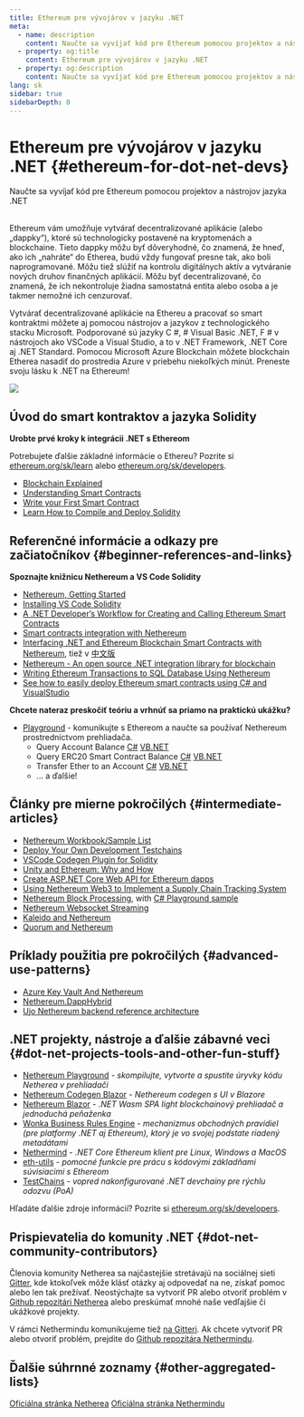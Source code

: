 ```yaml
---
title: Ethereum pre vývojárov v jazyku .NET
meta:
  - name: description
    content: Naučte sa vyvíjať kód pre Ethereum pomocou projektov a nástrojov jazyka .NET
  - property: og:title
    content: Ethereum pre vývojárov v jazyku .NET
  - property: og:description
    content: Naučte sa vyvíjať kód pre Ethereum pomocou projektov a nástrojov jazyka .NET
lang: sk
sidebar: true
sidebarDepth: 0
---
```


# Ethereum pre vývojárov v jazyku .NET {#ethereum-for-dot-net-devs}

<div class="featured">Naučte sa vyvíjať kód pre Ethereum pomocou projektov a nástrojov jazyka .NET</div><br>

Ethereum vám umožňuje vytvárať decentralizované aplikácie (alebo „dappky“), ktoré sú technologicky postavené na kryptomenách a blockchaine. Tieto dappky môžu byť dôveryhodné, čo znamená, že hneď, ako ich „nahráte“ do Etherea, budú vždy fungovať presne tak, ako boli naprogramované. Môžu tiež slúžiť na kontrolu digitálnych aktív a vytváranie nových druhov finančných aplikácií. Môžu byť decentralizované, čo znamená, že ich nekontroluje žiadna samostatná entita alebo osoba a je takmer nemožné ich cenzurovať.

Vytvárať decentralizované aplikácie na Ethereu a pracovať so smart kontraktmi môžete aj pomocou nástrojov a jazykov z technologického stacku Microsoft. Podporované sú jazyky C #, # Visual Basic .NET, F # v nástrojoch ako VSCode a Visual Studio, a to v .NET Framework, .NET Core aj .NET Standard. Pomocou Microsoft Azure Blockchain môžete blockchain Etherea nasadiť do prostredia Azure v priebehu niekoľkých minút. Preneste svoju lásku k .NET na Ethereum!

<img src="https://raw.githubusercontent.com/Nethereum/Nethereum/master/logos/logo192x192t.png" />

## Úvod do smart kontraktov a jazyka Solidity

**Urobte prvé kroky k integrácii .NET s Ethereom**

Potrebujete ďalšie základné informácie o Ethereu? Pozrite si [ethereum.org/sk/learn](/sk/learn/) alebo [ethereum.org/sk/developers](/sk/developers/).

- [Blockchain Explained](https://kauri.io/article/d55684513211466da7f8cc03987607d5/blockchain-explained)
- [Understanding Smart Contracts](https://kauri.io/article/e4f66c6079e74a4a9b532148d3158188/ethereum-101-part-5-the-smart-contract)
- [Write your First Smart Contract](https://kauri.io/article/124b7db1d0cf4f47b414f8b13c9d66e2/remix-ide-your-first-smart-contract)
- [Learn How to Compile and Deploy Solidity](https://kauri.io/article/973c5f54c4434bb1b0160cff8c695369/understanding-smart-contract-compilation-and-deployment)

## Referenčné informácie a odkazy pre začiatočníkov {#beginner-references-and-links}

**Spoznajte knižnicu Nethereum a VS Code Solidity**

- [Nethereum, Getting Started](https://docs.nethereum.com/en/latest/getting-started/)
- [Installing VS Code Solidity](https://marketplace.visualstudio.com/items?itemName=JuanBlanco.solidity)
- [A .NET Developer’s Workflow for Creating and Calling Ethereum Smart Contracts](https://medium.com/coinmonks/a-net-developers-workflow-for-creating-and-calling-ethereum-smart-contracts-44714f191db2)
- [Smart contracts integration with Nethereum](https://kauri.io/article/b54334b0695342c1bbe161c4c4467b50/smart-contracts-integration-with-nethereum)
- [Interfacing .NET and Ethereum Blockchain Smart Contracts with Nethereum](https://medium.com/my-blockchain-development-daily-journey/interfacing-net-and-ethereum-blockchain-smart-contracts-with-nethereum-2fa3729ac933), tiež v [中文版](https://medium.com/my-blockchain-development-daily-journey/%E4%BD%BF%E7%94%A8nethereum%E9%80%A3%E6%8E%A5-net%E5%92%8C%E4%BB%A5%E5%A4%AA%E7%B6%B2%E5%8D%80%E5%A1%8A%E9%8F%88%E6%99%BA%E8%83%BD%E5%90%88%E7%B4%84-4a96d35ad1e1)
- [Nethereum - An open source .NET integration library for blockchain](https://kauri.io/article/d15dfd4903f149cdb84b3ce666103b52/v1/nethereum-an-open-source-.net-integration-library-for-blockchain)
- [Writing Ethereum Transactions to SQL Database Using Nethereum](https://medium.com/coinmonks/writing-ethereum-transactions-to-sql-database-using-nethereum-fd94e0e4fa36)
- [See how to easily deploy Ethereum smart contracts using C# and VisualStudio](https://koukia.ca/deploy-ethereum-smart-contracts-using-c-and-visualstudio-5be188ae928c) <br>

**Chcete nateraz preskočiť teóriu a vrhnúť sa priamo na praktickú ukážku?**

- [Playground](http://playground.nethereum.com/) - komunikujte s Ethereom a naučte sa používať Nethereum prostredníctvom prehliadača.
  - Query Account Balance [C#](http://playground.nethereum.com/csharp/id/1001) [VB.NET](http://playground.nethereum.com/vb/id/2001)
  - Query ERC20 Smart Contract Balance [C#](http://playground.nethereum.com/csharp/id/1005) [VB.NET](http://playground.nethereum.com/vb/id/2004)
  - Transfer Ether to an Account [C#](http://playground.nethereum.com/csharp/id/1003) [VB.NET](http://playground.nethereum.com/vb/id/2003)
  - ... a ďalšie!

## Články pre mierne pokročilých {#intermediate-articles}

- [Nethereum Workbook/Sample List](http://docs.nethereum.com/en/latest/Nethereum.Workbooks/docs/)
- [Deploy Your Own Development Testchains](https://github.com/Nethereum/Testchains)
- [VSCode Codegen Plugin for Solidity](https://docs.nethereum.com/en/latest/nethereum-codegen-vscodesolidity/)
- [Unity and Ethereum: Why and How](https://www.raywenderlich.com/5509-unity-and-ethereum-why-and-how)
- [Create ASP.NET Core Web API for Ethereum dapps](https://tech-mint.com/create-asp-net-core-web-api-for-ethereum-dapps/)
- [Using Nethereum Web3 to Implement a Supply Chain Tracking System](http://blog.pomiager.com/post/using-nethereum-web3-to-implement-a-supply-chain-traking-system4)
- [Nethereum Block Processing](https://nethereum.readthedocs.io/en/latest/nethereum-block-processing-detail/), with [C# Playground sample](http://playground.nethereum.com/csharp/id/1025)
- [Nethereum Websocket Streaming](https://nethereum.readthedocs.io/en/latest/nethereum-subscriptions-streaming/)
- [Kaleido and Nethereum](https://kaleido.io/kaleido-and-nethereum/)
- [Quorum and Nethereum](https://github.com/Nethereum/Nethereum/blob/master/src/Nethereum.Quorum/README.md)

## Príklady použitia pre pokročilých {#advanced-use-patterns}

- [Azure Key Vault And Nethereum](https://github.com/Azure-Samples/bc-community-samples/tree/master/akv-nethereum)
- [Nethereum.DappHybrid](https://github.com/Nethereum/Nethereum.DappHybrid)
- [Ujo Nethereum backend reference architecture](https://docs.nethereum.com/en/latest/nethereum-ujo-backend-sample/)

## .NET projekty, nástroje a ďalšie zábavné veci {#dot-net-projects-tools-and-other-fun-stuff}

- [Nethereum Playground](http://playground.nethereum.com/) - _skompilujte, vytvorte a spustite úryvky kódu Netherea v prehliadači_
- [Nethereum Codegen Blazor](https://github.com/Nethereum/Nethereum.CodeGen.Blazor) - _Nethereum codegen s UI v Blazore_
- [Nethereum Blazor](https://github.com/Nethereum/NethereumBlazor) - _.NET Wasm SPA light blockchainový prehliadač a jednoduchá peňaženka_
- [Wonka Business Rules Engine](https://docs.nethereum.com/en/latest/wonka/) - _mechanizmus obchodných pravidiel (pre platformy .NET aj Ethereum), ktorý je vo svojej podstate riadený metadátami_
- [Nethermind](https://github.com/NethermindEth/nethermind) - _.NET Core Ethereum klient pre Linux, Windows a MacOS_
- [eth-utils](https://github.com/ethereum/eth-utils/) - _pomocné funkcie pre prácu s kódovými základňami súvisiacimi s Ethereom_
- [TestChains](https://github.com/Nethereum/TestChains) - _vopred nakonfigurované .NET devchainy pre rýchlu odozvu (PoA)_

Hľadáte ďalšie zdroje informácií? Pozrite si [ethereum.org/sk/developers](/sk/developers/).

## Prispievatelia do komunity .NET {#dot-net-community-contributors}

Členovia komunity Netherea sa najčastejšie stretávajú na sociálnej sieti [Gitter](https://gitter.im/Nethereum/Nethereum), kde ktokoľvek môže klásť otázky aj odpovedať na ne, získať pomoc alebo len tak prežívať. Neostýchajte sa vytvoriť PR alebo otvoriť problém v [Github repozitári Netherea](https://github.com/Nethereum) alebo preskúmať mnohé naše vedľajšie či ukážkové projekty.

V rámci Nethermindu komunikujeme tiež [na Gitteri](https://gitter.im/nethermindeth/nethermind). Ak chcete vytvoriť PR alebo otvoriť problém, prejdite do [Github repozitára Nethermindu](https://github.com/NethermindEth/nethermind).

## Ďalšie súhrnné zoznamy {#other-aggregated-lists}

[Oficiálna stránka Netherea](https://nethereum.com/) [Oficiálna stránka Nethermindu](https://nethermind.io/)
